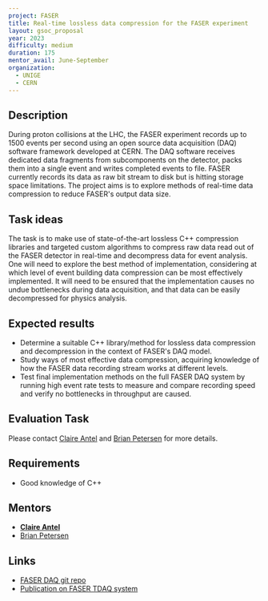 ```yaml
---
project: FASER
title: Real-time lossless data compression for the FASER experiment
layout: gsoc_proposal
year: 2023
difficulty: medium
duration: 175
mentor_avail: June-September
organization:
  - UNIGE
  - CERN
---
```


## Description
During proton collisions at the LHC, the FASER experiment records up to 1500 events per second using an open source data acquisition (DAQ) software framework developed at CERN. The DAQ software receives dedicated data fragments from subcomponents on the detector, packs them into a single event and writes completed events to file.
FASER currently records its data as raw bit stream to disk but is hitting storage space limitations. The project aims is to explore methods of real-time data compression to reduce FASER's output data size.

## Task ideas
The task is to make use of state-of-the-art lossless C++ compression libraries and targeted custom algorithms to compress raw data read out of the FASER detector in real-time and decompress data for event analysis. One will need to explore the best method of implementation, considering at which level of event building data compression can be most effectively implemented. It will need to be ensured that the implementation causes no undue bottlenecks during data acquisition, and that data can be easily decompressed for physics analysis.

## Expected results
 * Determine a suitable C++ library/method for lossless data compression and decompression in the context of FASER's DAQ model.
 * Study ways of most effective data compression, acquiring knowledge of how the FASER data recording stream works at different levels.
 * Test final implementation methods on the full FASER DAQ system by running high event rate tests to measure and compare recording speed and verify no bottlenecks in throughput are caused.

## Evaluation Task
Please contact [Claire Antel](mailto:claire.antel@cern.ch) and [Brian Petersen](mailto:brian.petersen@cern.ch) for more details.

## Requirements
 * Good knowledge of C++

## Mentors
 * **[Claire Antel](mailto:claire.antel@cern.ch)**
 * [Brian Petersen](mailto:brian.petersen@cern.ch)

## Links
* [FASER DAQ git repo](https://gitlab.cern.ch/faser/online/faser-daq)
* [Publication on FASER TDAQ system](https://arxiv.org/abs/2110.15186)
